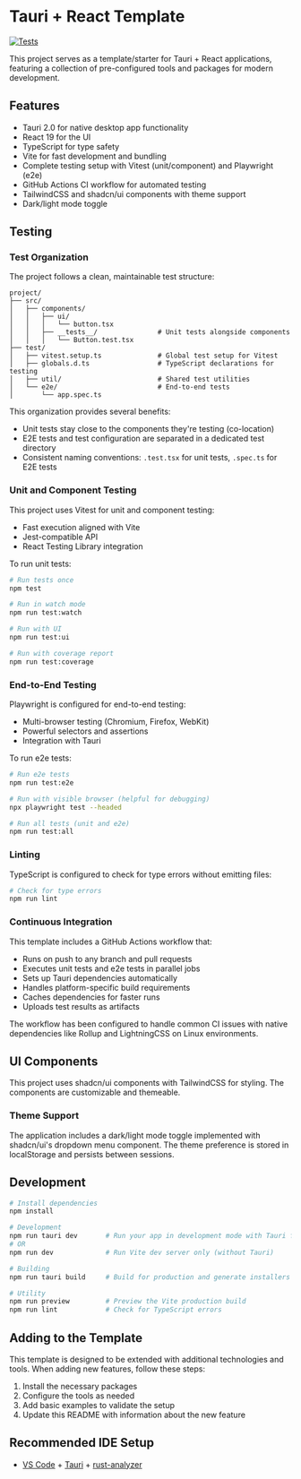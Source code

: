 # Tauri + React Template

[![Tests](https://github.com/gannonh/tauri-app/actions/workflows/test.yml/badge.svg)](https://github.com/gannonh/tauri-app/actions/workflows/test.yml)

This project serves as a template/starter for Tauri + React applications, featuring a collection of pre-configured tools and packages for modern development.

## Features

- Tauri 2.0 for native desktop app functionality
- React 19 for the UI
- TypeScript for type safety
- Vite for fast development and bundling
- Complete testing setup with Vitest (unit/component) and Playwright (e2e)
- GitHub Actions CI workflow for automated testing
- TailwindCSS and shadcn/ui components with theme support
- Dark/light mode toggle

## Testing

### Test Organization

The project follows a clean, maintainable test structure:

```
project/
├── src/
│   ├── components/
│   │   ├── ui/
│   │   │   └── button.tsx
│   │   ├── __tests__/               # Unit tests alongside components
│   │   │   └── Button.test.tsx
├── test/
│   ├── vitest.setup.ts              # Global test setup for Vitest
│   ├── globals.d.ts                 # TypeScript declarations for testing
│   ├── util/                        # Shared test utilities
│   └── e2e/                         # End-to-end tests
│       └── app.spec.ts
```

This organization provides several benefits:

- Unit tests stay close to the components they're testing (co-location)
- E2E tests and test configuration are separated in a dedicated test directory
- Consistent naming conventions: `.test.tsx` for unit tests, `.spec.ts` for E2E tests

### Unit and Component Testing

This project uses Vitest for unit and component testing:

- Fast execution aligned with Vite
- Jest-compatible API
- React Testing Library integration

To run unit tests:

```bash
# Run tests once
npm test

# Run in watch mode
npm run test:watch

# Run with UI
npm run test:ui

# Run with coverage report
npm run test:coverage
```

### End-to-End Testing

Playwright is configured for end-to-end testing:

- Multi-browser testing (Chromium, Firefox, WebKit)
- Powerful selectors and assertions
- Integration with Tauri

To run e2e tests:

```bash
# Run e2e tests
npm run test:e2e

# Run with visible browser (helpful for debugging)
npx playwright test --headed

# Run all tests (unit and e2e)
npm run test:all
```

### Linting

TypeScript is configured to check for type errors without emitting files:

```bash
# Check for type errors
npm run lint
```

### Continuous Integration

This template includes a GitHub Actions workflow that:

- Runs on push to any branch and pull requests
- Executes unit tests and e2e tests in parallel jobs
- Sets up Tauri dependencies automatically
- Handles platform-specific build requirements
- Caches dependencies for faster runs
- Uploads test results as artifacts

The workflow has been configured to handle common CI issues with native dependencies like Rollup and LightningCSS on Linux environments.

## UI Components

This project uses shadcn/ui components with TailwindCSS for styling. The components are customizable and themeable.

### Theme Support

The application includes a dark/light mode toggle implemented with shadcn/ui's dropdown menu component. The theme preference is stored in localStorage and persists between sessions.

## Development

```bash
# Install dependencies
npm install

# Development
npm run tauri dev       # Run your app in development mode with Tauri features
# OR
npm run dev             # Run Vite dev server only (without Tauri)

# Building
npm run tauri build     # Build for production and generate installers

# Utility
npm run preview         # Preview the Vite production build
npm run lint            # Check for TypeScript errors
```

## Adding to the Template

This template is designed to be extended with additional technologies and tools. When adding new features, follow these steps:

1. Install the necessary packages
2. Configure the tools as needed
3. Add basic examples to validate the setup
4. Update this README with information about the new feature

## Recommended IDE Setup

- [VS Code](https://code.visualstudio.com/) + [Tauri](https://marketplace.visualstudio.com/items?itemName=tauri-apps.tauri-vscode) + [rust-analyzer](https://marketplace.visualstudio.com/items?itemName=rust-lang.rust-analyzer)
